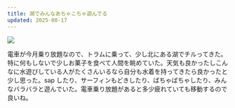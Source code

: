 ```yaml
---
title: 湖でみんなあちゃこちゃ遊んでる
updated: 2025-08-17
---
```

![](https://i.imgur.com/TjdpJ6L.jpeg)

電車が今月乗り放題なので、トラムに乗って、少し北にある湖でチルってきた。特に何もしないで少しお菓子を食べて人間を眺めていた。天気も良かったしこんなに水遊びしている人がたくさんいるなら自分も水着を持ってきたら良かったと少し思った。sap したり、サーフィンもどきしたり、ばちゃばちゃしたり、みんなバラバラと遊んでいた。電車乗り放題があると多少疲れていても移動するので良いね。


